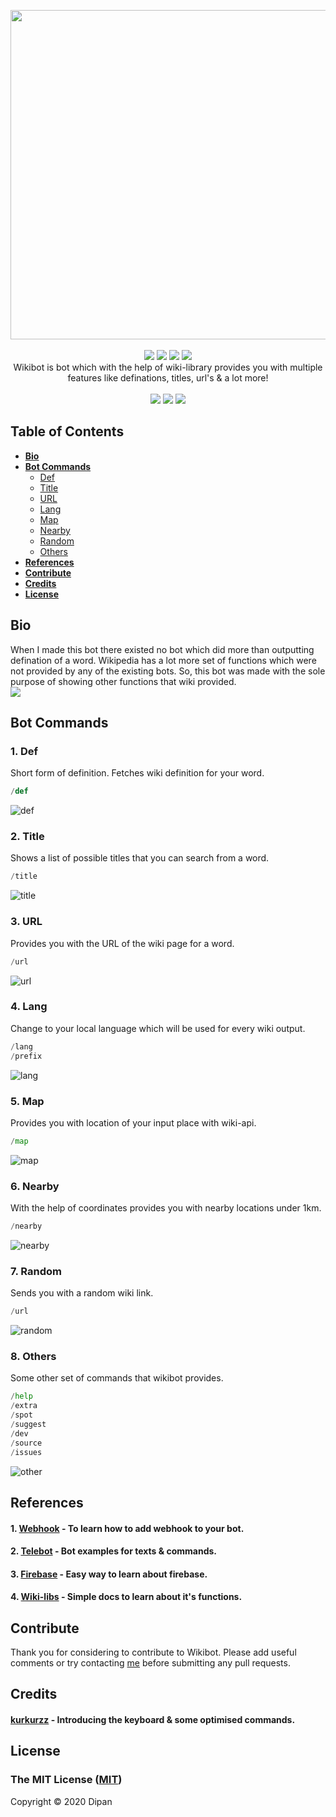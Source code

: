 <p align="center">
<a href="https://github.com/themagicalmammal/WikiBot"><img src="https://github.com/themagicalmammal/WikiBot/blob/master/Resources/logo.gif" width='527'/></a> 
<br /><br />
<a href="https://github.com/themagicalmammal/WikiBot/blob/master/LICENSE"><img src="https://img.shields.io/badge/license-MIT-blueviolet"/></a>
<a href="https://www.python.org/"><img src="https://img.shields.io/badge/python-3-blueviolet.svg"/></a>
<a href="https://github.com/themagicalmammal/WikiBot/pulls"><img src="https://img.shields.io/badge/contributions-welcome-blueviolet.svg"/></a>
<a href="https://telegram.me/themagicalmammal"><img src="https://img.shields.io/badge/chat-on Telegram-blueviolet.svg"/></a>
<br />
Wikibot is bot which with the help of wiki-library provides you with multiple features like definations, titles, url's & a lot more! 
<br /> <br />
<a href="https://flask.palletsprojects.com/en/1.1.x/"><img src="https://img.shields.io/badge/flask%20-%23000.svg?&style=for-the-badge&logo=flask&logoColor=white"/></a>
<a href="https://id.heroku.com/login"><img src="https://img.shields.io/badge/heroku%20-%23430098.svg?&style=for-the-badge&logo=heroku&logoColor=white"/></a>
<a href="https://firebase.google.com/"><img src="https://img.shields.io/badge/firebase%20-%23039BE5.svg?&style=for-the-badge&logo=firebase"/></a>
</p>

## Table of Contents

* **[Bio](https://github.com/themagicalmammal/Wikibot#bio)**
* **[Bot Commands](https://github.com/themagicalmammal/Wikibot#bot-commands)**
  * [Def](https://github.com/themagicalmammal/Wikibot#1-def)
  * [Title](https://github.com/themagicalmammal/Wikibot#2-title)
  * [URL](https://github.com/themagicalmammal/Wikibot#3-url)
  * [Lang](https://github.com/themagicalmammal/Wikibot#4-lang)
  * [Map](https://github.com/themagicalmammal/Wikibot#5-map)
  * [Nearby](https://github.com/themagicalmammal/Wikibot#6-nearby)
  * [Random](https://github.com/themagicalmammal/Wikibot#7-random)
  * [Others](https://github.com/themagicalmammal/Wikibot#8-others)
* **[References](https://github.com/themagicalmammal/Wikibot#references)**
* **[Contribute](https://github.com/themagicalmammal/Wikibot#contribute)**
* **[Credits](https://github.com/themagicalmammal/Wikibot#credits)**
* **[License](https://github.com/themagicalmammal/Wikibot#license)**

## Bio
When I made this bot there existed no bot which did more than outputting defination of a word. Wikipedia has a lot more set of functions which were not provided by any of the existing bots. So, this bot was made with the sole purpose of showing other functions that wiki provided. <br />
<a href="https://telegram.me/pro_wikibot"><img src="https://github.com/themagicalmammal/WikiBot/blob/master/References/info.png"/></a>

## Bot Commands

### 1. Def
Short form of definition. Fetches wiki definition for your word.
```python
/def
```

![def](https://github.com/themagicalmammal/WikiBot/blob/master/References/def.gif)

### 2. Title
Shows a list of possible titles that you can search from a word.
```python
/title
```

![title](https://github.com/themagicalmammal/WikiBot/blob/master/References/title.gif)

### 3. URL
Provides you with the URL of the wiki page for a word.
```python
/url
```

![url](https://github.com/themagicalmammal/WikiBot/blob/master/References/url.gif)

### 4. Lang
Change to your local language which will be used for every wiki output.
```python
/lang
/prefix
```

![lang](https://github.com/themagicalmammal/WikiBot/blob/master/References/lang.gif)

### 5. Map
Provides you with location of your input place with wiki-api.
```python
/map
```

![map](https://github.com/themagicalmammal/WikiBot/blob/master/References/map.gif)

### 6. Nearby
With the help of coordinates provides you with nearby locations under 1km.
```python
/nearby
```

![nearby](https://github.com/themagicalmammal/WikiBot/blob/master/References/nearby.gif)

### 7. Random
Sends you with a random wiki link.
```python
/url
```

![random](https://github.com/themagicalmammal/WikiBot/blob/master/References/random.gif)

### 8. Others
Some other set of commands that wikibot provides.
```python
/help
/extra
/spot
/suggest
/dev
/source
/issues
```

![other](https://github.com/themagicalmammal/WikiBot/blob/master/References/other.gif)

## References
#### 1. [Webhook](https://github.com/eternnoir/pyTelegramBotAPI/tree/master/examples/webhook_examples) - To learn how to add webhook to your bot.
#### 2. [Telebot](https://github.com/eternnoir/pyTelegramBotAPI/tree/master/examples) - Bot examples for texts & commands.
#### 3. [Firebase](https://www.youtube.com/watch?v=EiddkXBK0-o) - Easy way to learn about firebase.
#### 4. [Wiki-libs](https://wikipedia.readthedocs.io/en/latest/) - Simple docs to learn about it's functions.

## Contribute
Thank you for considering to contribute to Wikibot. Please add useful comments or try contacting [me](https://telegram.me/themagicalmammal) before submitting any pull requests.

## Credits
#### [kurkurzz](https://github.com/kurkurzz) - Introducing the keyboard & some optimised commands.

## License
### The MIT License ([MIT](https://github.com/themagicalmammal/Wikibot/blob/master/LICENSE))
Copyright © 2020 Dipan
